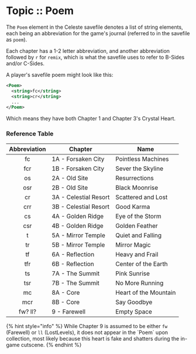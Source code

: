 # Topic :: Poem

The `Poem` element in the Celeste savefile denotes a list of string elements, each being an abbreviation for the game's journal (referred to in the savefile as `poem`).

Each chapter has a 1-2 letter abbreviation, and another abbreviation followed by `r` for `remix`, which is what the savefile uses to refer to B-Sides and/or C-Sides.

A player's savefile poem might look like this:

```xml
<Poem>
  <string>fc</string>
  <string>cr</string>
  ...
</Poem>
```

Which means they have both Chapter 1 and Chapter 3's Crystal Heart.

### Reference Table

| Abbreviation | Chapter               | Name                  |
| :----------: | --------------------- | --------------------- |
|      fc      | 1A - Forsaken City    | Pointless Machines    |
|      fcr     | 1B - Forsaken City    | Sever the Skyline     |
|      os      | 2A - Old Site         | Resurrections         |
|      osr     | 2B - Old Site         | Black Moonrise        |
|      cr      | 3A - Celestial Resort | Scattered and Lost    |
|      crr     | 3B - Celestial Resort | Good Karma            |
|      cs      | 4A - Golden Ridge     | Eye of the Storm      |
|      csr     | 4B - Golden Ridge     | Golden Feather        |
|       t      | 5A - Mirror Temple    | Quiet and Falling     |
|      tr      | 5B - Mirror Temple    | Mirror Magic          |
|      tf      | 6A - Reflection       | Heavy and Frail       |
|      tfr     | 6B - Reflection       | Center of the Earth   |
|      ts      | 7A - The Summit       | Pink Sunrise          |
|      tsr     | 7B - The Summit       | No More Running       |
|      mc      | 8A - Core             | Heart of the Mountain |
|      mcr     | 8B - Core             | Say Goodbye           |
|    fw? ll?   | 9 - Farewell          | Empty Space           |

{% hint style="info" %}
While Chapter 9 is assumed to be either `fw` (Farewell) or `ll` (LostLevels), it does not appear in the \`Poem\` upon collection, most likely because this heart is fake and shatters during the in-game cutscene.
{% endhint %}
